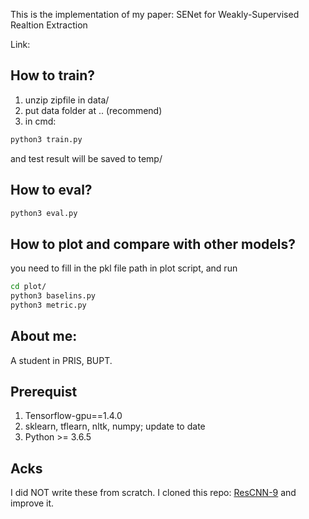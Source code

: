 This is the implementation of my paper: SENet for Weakly-Supervised Realtion Extraction

Link: []()

## How to train?
1. unzip zipfile in data/
2. put data folder at .. (recommend)
3. in cmd:
```bash
python3 train.py
```

and test result will be saved to temp/


## How to eval?
```bash
python3 eval.py
```
## How to plot and compare with other models?
you need to fill in the pkl file path in plot script, and run
```bash
cd plot/
python3 baselins.py
python3 metric.py
```
## About me:
A student in PRIS, BUPT. 

## Prerequist
1. Tensorflow-gpu==1.4.0
2. sklearn, tflearn, nltk, numpy; update to date
3. Python >= 3.6.5

## Acks
I did NOT write these from scratch. I cloned this repo: [ResCNN-9](https://github.com/darrenyaoyao/ResCNN_RelationExtraction) and improve it.
